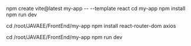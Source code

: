 

npm create vite@latest my-app -- --template react
cd my-app
npm install
npm run dev


cd /root/JAVAEE/FrontEnd/my-app
npm install react-router-dom axios

cd /root/JAVAEE/FrontEnd/my-app
npm run dev